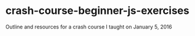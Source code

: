 # crash-course-beginner-js-exercises
Outline and resources for a crash course I taught on January 5, 2016
